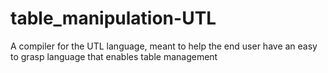 # table_manipulation-UTL

A compiler for the UTL language, meant to help the end user have an easy to grasp language that enables table management